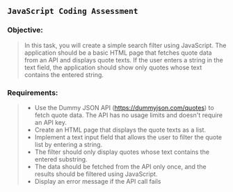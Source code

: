 ## `JavaScript Coding Assessment`

### Objective:

> In this task, you will create a simple search filter using JavaScript. The application should be a basic HTML page that fetches quote data from an API and displays quote texts. If the user enters a string in the text field, the application should show only quotes whose text contains the entered string.


### Requirements:
> - Use the Dummy JSON API (https://dummyjson.com/quotes) to fetch quote data. The API has no usage limits and doesn't require an API key.
> - Create an HTML page that displays the quote texts as a list.
> - Implement a text input field that allows the user to filter the quote list by entering a string.
>- The filter should only display quotes whose text contains the entered substring.
>- The data should be fetched from the API only once, and the results should be filtered using JavaScript.
>- Display an error message if the API call fails